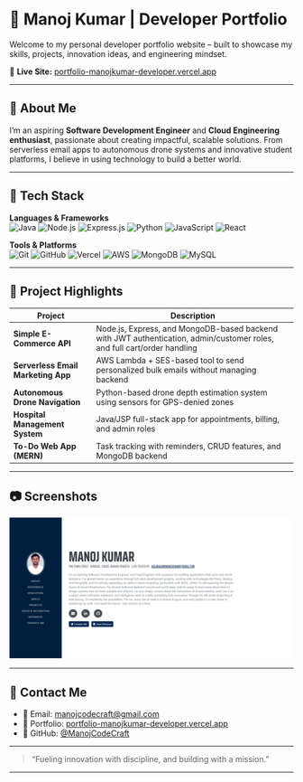# 🚀 Manoj Kumar | Developer Portfolio

Welcome to my personal developer portfolio website – built to showcase my skills, projects, innovation ideas, and engineering mindset.

🔗 **Live Site:** [portfolio-manojkumar-developer.vercel.app](https://portfolio-manojkumar-developer.vercel.app/)

---

## 📌 About Me

I’m an aspiring **Software Development Engineer** and **Cloud Engineering enthusiast**, passionate about creating impactful, scalable solutions. From serverless email apps to autonomous drone systems and innovative student platforms, I believe in using technology to build a better world.

---


## 🔧 Tech Stack

**Languages & Frameworks**  
![Java](https://img.shields.io/badge/-Java-007396?logo=java&logoColor=white&style=flat)
![Node.js](https://img.shields.io/badge/-Node.js-339933?logo=node.js&logoColor=white&style=flat)
![Express.js](https://img.shields.io/badge/-Express.js-000000?logo=express&logoColor=white&style=flat)
![Python](https://img.shields.io/badge/-Python-3776AB?logo=python&logoColor=white&style=flat)
![JavaScript](https://img.shields.io/badge/-JavaScript-F7DF1E?logo=javascript&logoColor=black&style=flat)
![React](https://img.shields.io/badge/-React-20232a?logo=react&logoColor=61dafb&style=flat)

**Tools & Platforms**  
![Git](https://img.shields.io/badge/-Git-F05032?logo=git&logoColor=white&style=flat)
![GitHub](https://img.shields.io/badge/-GitHub-181717?logo=github&logoColor=white&style=flat)
![Vercel](https://img.shields.io/badge/-Vercel-000000?logo=vercel&logoColor=white&style=flat)
![AWS](https://img.shields.io/badge/-AWS-FF9900?logo=amazon-aws&logoColor=white&style=flat)
![MongoDB](https://img.shields.io/badge/-MongoDB-47A248?logo=mongodb&logoColor=white&style=flat)
![MySQL](https://img.shields.io/badge/-MySQL-4479A1?logo=mysql&logoColor=white&style=flat)

---

## 📁 Project Highlights

| Project | Description |
|--------|-------------|
| **Simple E-Commerce API** | Node.js, Express, and MongoDB-based backend with JWT authentication, admin/customer roles, and full cart/order handling |
| **Serverless Email Marketing App** | AWS Lambda + SES-based tool to send personalized bulk emails without managing backend |
| **Autonomous Drone Navigation** | Python-based drone depth estimation system using sensors for GPS-denied zones |
| **Hospital Management System** | Java/JSP full-stack app for appointments, billing, and admin roles |
| **To-Do Web App (MERN)** | Task tracking with reminders, CRUD features, and MongoDB backend |

---

## 📷 Screenshots

![Portfolio Screenshot](assets/images/portfolio-preview.png) <!-- Replace with actual screenshot path -->

---

## 🧠 Contact Me

- 📧 Email: manojcodecraft@gmail.com  
- 🔗 Portfolio: [portfolio-manojkumar-developer.vercel.app](https://portfolio-manojkumar-developer.vercel.app/)
- 🐙 GitHub: [@ManojCodeCraft](https://github.com/ManojCodeCraft)

---

> “Fueling innovation with discipline, and building with a mission.”

---

